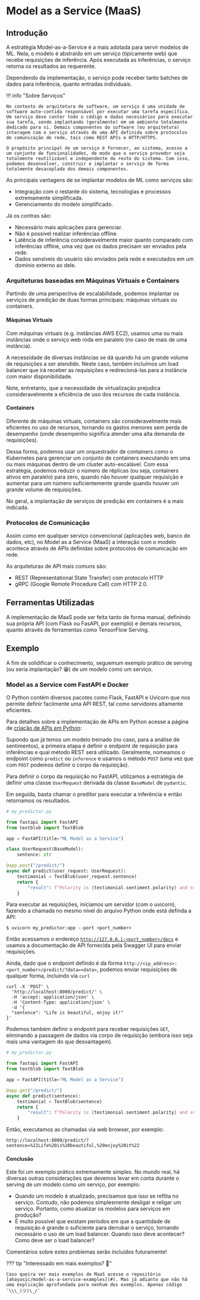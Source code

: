 # Model as a Service (MaaS)

## Introdução

A estratégia Model-as-a-Service é a mais adotada para servir modelos de ML. Nela, o modelo é abstraído em um serviço (tipicamente web) que recebe requisições de inferência. Após executada as inferências, o serviço retorna os resultados ao requerente.

Dependendo da implementação, o serviço pode receber tanto batches de dados para inferência, quanto entradas individuais.

!!! info "Sobre Serviços"

    No contexto de arquitetura de software, um serviço é uma unidade de software auto-contida responsável por executar uma tarefa específica. Um serviço deve conter todo o código e dados necessários para executar sua tarefa, sendo implantando (geralmente) em um ambiente totalmente dedicado para si. Demais componentes do software (ou arquitetura) interagem com o serviço através de uma API definida sobre protocolos de comunicação de rede, tais como REST APIs e HTTP/HTTPS.

    O propósito principal de um serviço é fornecer, ao sistema, acesso a um conjunto de funcionalidades, de modo que o serviço provedor seja totalmente reutilizável e independente do resto do sistema. Com isso, podemos desenvolver, construir e implantar o serviço de forma totalmente desacoplada dos demais componentes.

As principais vantagens de se implantar modelos de ML como serviços são:

- Integração com o restante do sistema, tecnologias e processos extremamente simplificada.
- Gerenciamento do modelo simplificado.

Já os contras são:

- Necessário mais aplicações para gerenciar.
- Não é possível realizar inferências offline.
- Latência de inferência consideravelmente maior quanto comparado com inferências offline, uma vez que os dados precisam ser enviados pela rede.
- Dados sensíveis do usuário são enviados pela rede e executados em um domínio externo ao dele.

### Arquiteturas baseadas em Máquinas Virtuais e Containers

Partindo de uma perspectiva de escalabilidade, podemos implantar os serviços de predição de duas formas principais: máquinas virtuais ou containers.

#### Máquinas Virtuais
Com máquinas virtuais (e.g. instâncias AWS EC2), usamos uma ou mais instâncias onde o serviço web roda em paralelo (no caso de mais de uma instância).

A necessidade de diversas instâncias se dá quando há um grande volume de requisições a ser atendido. Neste caso, também incluímos um load balancer que irá receber as requisições e redirecioná-las para a instância com maior disponibilidade.

Note, entretanto, que a necessidade de virtualização prejudica consideravelmente a eficiência de uso dos recursos de cada instância.

#### Containers
Diferente de máquinas virtuais, containers são consideravelmente mais eficientes no uso de recursos, tornando os gastos menores sem perda de desempenho (onde desempenho significa atender uma alta demanda de requisições).

Dessa forma, podemos usar um orquestrador de containers como o Kubernetes para gerenciar um conjunto de containers executando em uma ou mais máquinas dentro de um cluster auto-escalável. Com essa estratégia, podemos reduzir o número de réplicas (ou seja, containers ativos em paralelo) para zero, quando não houver qualquer requisição e aumentar para um número suficientemente grande quando houver um grande volume de requisições.

No geral, a implantação de serviços de predição em containers é a mais indicada.

### Protocolos de Comunicação

Assim como em qualquer serviço convencional (aplicações web, banco de dados, etc), no Model as a Service (MaaS) a interação com o modelo acontece através de APIs definidas sobre protocolos de comunicação em rede.

As arquiteturas de API mais comuns são:

- REST (Representational State Transfer) com protocolo HTTP
- gRPC (Google Remote Procedure Call) com HTTP 2.0.

## Ferramentas Utilizadas

A implementação de MaaS pode ser feita tanto de forma manual, definindo sua própria API (com Flask ou FasAPI, por exemplo) e demais recursos, quanto através de ferramentas como TensorFlow Serving.

## Exemplo

A fim de solidificar o conhecimento, seguemum exemplo prático de serving (ou seria implantação? :grin:) de um modelo como um serviço.

### Model as a Service com FastAPI e Docker

O Python contém diversos pacotes como Flask, FastAPI e Uvicorn que nos permite definir facilmente uma API REST, tal como servidores altamente eficientes.

Para detalhes sobre a implementação de APIs em Python acesse a página de [criação de APIs em Python](#):

Supondo que já temos um modelo treinado (no caso, para a análise de sentimentos), a primeira etapa é definir o endpoint de requisição para inferências e qual método REST será utilizado. Geralmente, nomeamos o endpoint como  ``predict`` ou ``inference``  e usamos o método ``POST`` (uma vez que com ``POST`` podemos definir o corpo da requisição).

Para definir o corpo da requisição no FastAPI, utilizamos a estratégia de definir uma classe ``UserRequest`` derivada da classe ``BaseModel`` de ``pydantic``.

Em seguida, basta chamar o preditor para executar a inferência e então retornamos os resultados.

```python
# my_predictor.py

from fastapi import FastAPI
from textblob import TextBlob

app = FastAPI(title="ML Model as a Service")

class UserRequest(BaseModel):
    sentence: str

@app.post("/predict/")
async def predict(user_request: UserRequest):
    testimonial = TextBlob(user_request.sentence)
    return {
        "result": f"Polarity is {testimonial.sentiment.polarity} and subjectivity is {testimonial.sentiment.subjectivity}"  # type: ignore
    }
```

Para executar as requisições, iniciamos um servidor (com o uvicorn), fazendo a chamada no mesmo nível do arquivo Python onde está definda a API:

```shell
$ uvicorn my_predictor:app --port <port_number>
```

Então acessamos o endereço [`http://127.0.0.1:<port_number>/docs`](http://127.0.0.1:8000/docs) e usamos a documentação de API fornecida pela Swagger UI para enviar requisições.

Ainda, dado que o endpoint defindo é da forma `http://<ip_address>:<port_number>/predict/?data=<data>`, podemos enviar requisições de qualquer forma, incluindo via `curl`

```shell
curl -X 'POST' \
  'http://localhost:8000/predict/' \
  -H 'accept: application/json' \
  -H 'Content-Type: application/json' \
  -d '{
  "sentence": "Life is beautiful, enjoy it!"
}'
```

Podemos também definir o endpoint para receber requisições ``GET``, eliminando a passagem de dados via corpo de requisição (embora isso seja mais uma vantagem do que desvantagem). 

```python
# my_predictor.py

from fastapi import FastAPI
from textblob import TextBlob

app = FastAPI(title="ML Model as a Service")

@app.get("/predict/")
async def predict(sentence):
    testimonial = TextBlob(sentence)
    return {
        "result": f"Polarity is {testimonial.sentiment.polarity} and subjectivity is {testimonial.sentiment.subjectivity}"  # type: ignore
    }
```

Então,  executamos as chamadas via web browser, por exemplo:

```shell
http://localhost:8000/predict/?sentence=%22Life%20is%20beautiful,%20enjoy%20it%22
```

#### Conclusão

Este foi um exemplo prático extremamente simples. No mundo real, há diversas outras considerações que devemos levar em conta durante o serving de um modelo como um serviço, por exemplo:

- Quando um modelo é atualizado, precisamos que isso se reflita no serviço. Contudo, não podemos simplesmente desligar e religar um serviço. Portanto, como atualizar os modelos para serviços em produção?
- É muito possível que existam períodos em que a quantidade de requisição é grande o suficiente para derrubar o serviço, tornando necessário o uso de um load balancer. Quando isso deve acontecer? Como deve ser o load balancer?

Comentários sobre estes problemas serão incluídos futuramente!

??? tip "Interessado em mais exemplos? :eyes:"

    Caso queira ver mais exemplos de MaaS acesse o repositório [ahayasic/model-as-a-service-examples](#). Mas já adianto que não há uma explicação aprofundada para nenhum dos exemplos. Apenas código ¯\\\_(ツ)\_/¯
